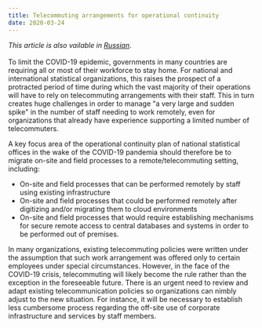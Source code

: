 ```yaml
---
title: Telecommuting arrangements for operational continuity
date: 2020-03-24
---
```


_This article is also vailable in
[Russian](https://raw.githubusercontent.com/UNStats/covid-19-response/master/static/telecommuting-for-operational-continuity-RU.pdf)_.<br/><br/>To
limit the COVID-19 epidemic, governments in many countries are requiring all or
most of their workforce to stay home. For national and international statistical
organizations, this raises the prospect of a protracted period of time during
which the vast majority of their operations will have to rely on telecommuting
arrangements with their staff. This in turn creates huge challenges in order to
manage "a very large and sudden spike" in the number of staff needing to work
remotely, even for organizations that already have experience supporting a
limited number of telecommuters.

A key focus area of the operational continuity plan of national statistical
offices in the wake of the COVID-19 pandemia should therefore be to migrate
on-site and field processes to a remote/telecommuting setting, including:

- On-site and field processes that can be performed remotely by staff using
  existing infrastructure
- On-site and field processes that could be performed remotely after digitizing
  and/or migrating them to cloud environments
- On-site and field processes that would require establishing mechanisms for
  secure remote access to central databases and systems in order to be performed
  out of premises.

In many organizations, existing telecommuting policies were written under the
assumption that such work arrangement was offered only to certain employees
under special circumstances. However, in the face of the COVID-19 crisis,
telecommuting will likely become the rule rather than the exception in the
foreseeable future. There is an urgent need to review and adapt existing
telecommunication policies so organizations can nimbly adjust to the new
situation. For instance, it will be necessary to establish less cumbersome
process regarding the off-site use of corporate infrastructure and services by
staff members.
